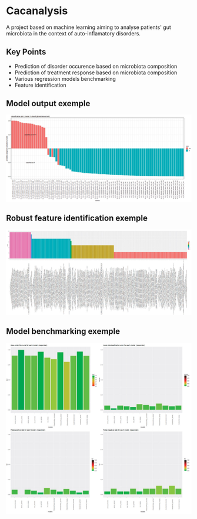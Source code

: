 # Cacanalysis
A project based on machine learning aiming to analyse patients' gut microbiota in the context of auto-inflamatory disorders.

## Key Points
* Prediction of disorder occurence based on microbiota composition
* Prediction of treatment response based on microbiota composition
* Various regression models benchmarking
* Feature identification

## Model output exemple

![alt text](Model_output_exemple.jpg?raw=true "Output exemple")

## Robust feature identification exemple

![alt text](Model_feature_selection.jpg?raw=true "Output exemple")

## Model benchmarking exemple

![alt text](Model_benchmarking_exemple.jpg?raw=true "Output exemple")
